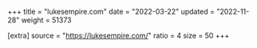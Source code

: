 +++
title = "lukesempire.com"
date = "2022-03-22"
updated = "2022-11-28"
weight = 51373

[extra]
source = "https://lukesempire.com/"
ratio = 4
size = 50
+++

